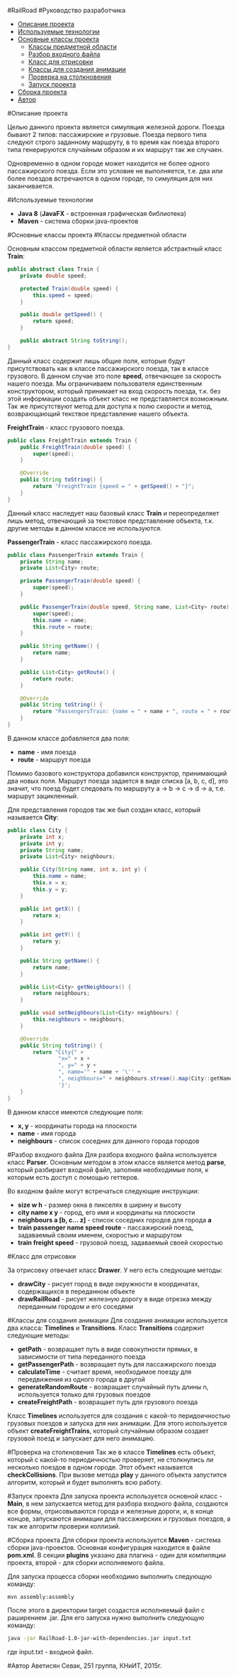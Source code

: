 #RailRoad
#Руководство разработчика

* [Описание проекта](#descriprion)
* [Используемые технологии](#technologies)
* [Основные классы проекта](#main_classes)
    * [Классы предметной области](#domain)
    * [Разбор входного файла](#parse)
    * [Класс для отрисовки](#draw)
    * [Классы для создания анимации](#animate)
    * [Проверка на столкновения](#collision)
    * [Запуск проекта](#run)
* [Сборка проекта](#build)
* [Автор](#author)
    
<a name="descriprion"></a>
#Описание проекта

Целью данного проекта является симуляция железной дороги. Поезда бывают 2 типов: пассажирские и грузовые.
Поезда первого типа следуют строго заданному маршруту, в то время как поезда второго типа генерируются случайным
образом и их маршрут так же случаен.

Одновременно в одном городе может находится не более одного пассажирского поезда. Если это условие не выполняется,
т.е. два или более поездов встречаются в одном городе, то симуляция для них заканчивается.

<a name="technologies"></a>
#Используемые технологии
* **Java 8** (**JavaFX** - встроенная графическая библиотека)
* **Maven** - система сборки java-проектов

<a name="main_classes"></a>
#Основные классы проекта
<a name="domain"></a>
#Классы предметной области

Основным классом предметной области является абстрактный класс **Train**:
```java
public abstract class Train {
    private double speed;

    protected Train(double speed) {
        this.speed = speed;
    }

    public double getSpeed() {
        return speed;
    }

    public abstract String toString();
}
```

Данный класс содержит лишь общие поля, которые будут присутствовать как в классе пассажирского поезда,
так в классе грузового. В данном случае это поле **speed**, отвечающее за скорость нашего поезда.
Мы ограничиваем пользователя единственным конструктором, который принимает на вход скорость поезда, т.к. без этой
информации создать объект класс не представляется возможным. Так же присутствуют метод для доступа к полю скорости
и метод, возврающающий текствое представление нашего объекта.

**FreightTrain** - класс грузового поезда.

```java
public class FreightTrain extends Train {
    public FreightTrain(double speed) {
        super(speed);
    }

    @Override
    public String toString() {
        return "FreightTrain {speed = " + getSpeed() + "}";
    }
}
```

Данный класс наследует наш базовый класс **Train** и переопределяет лишь метод, отвечающий за текстовое представление
объекта, т.к. другие методы в данном классе не используются.

**PassengerTrain** - класс пассажирского поезда.

```java
public class PassengerTrain extends Train {
    private String name;
    private List<City> route;

    private PassengerTrain(double speed) {
        super(speed);
    }

    public PassengerTrain(double speed, String name, List<City> route) {
        super(speed);
        this.name = name;
        this.route = route;
    }

    public String getName() {
        return name;
    }

    public List<City> getRoute() {
        return route;
    }

    @Override
    public String toString() {
        return "PassengersTrain: {name = " + name + ", route = " + route.stream().map(City::getName).collect(Collectors.toList())+ "}";
    }
}
```

В данном классе добавляется два поля:
* **name** - имя поезда
* **route** - маршрут поезда

Помимо базового конструктора добавился конструктор, принимающий два новых поля.
Маршрут поезда задается в виде списка [a, b, c, d], это значит, что поезд будет следовать по маршруту a -> b -> c -> d -> a, т.е. маршрут зацикленный.

Для представления городов так же был создан класс, который называется **City**:

```java
public class City {
    private int x;
    private int y;
    private String name;
    private List<City> neighbours;

    public City(String name, int x, int y) {
        this.name = name;
        this.x = x;
        this.y = y;
    }

    public int getX() {
        return x;
    }

    public int getY() {
        return y;
    }

    public String getName() {
        return name;
    }

    public List<City> getNeighbours() {
        return neighbours;
    }

    public void setNeighbours(List<City> neighbours) {
        this.neighbours = neighbours;
    }

    @Override
    public String toString() {
        return "City{" +
                "x=" + x +
                ", y=" + y +
                ", name='" + name + '\'' +
                ", neighbours=" + neighbours.stream().map(City::getName).collect(Collectors.toList()) +
                '}';
    }
}
```

В данном классе имеются следующие поля:
* **x, y** - координаты города на плоскости
* **name** - имя города
* **neighbours** - список соседних для данного города городов

<a name="parse"></a>
#Разбор входного файла
Для разбора входного файла используется класс **Parser**. Основным методом в этом классе является метод **parse**, который разбирает входной файл, заполняя необходимые поля, к которым есть доступ с помощью геттеров.

Во входном файле могут встречаться следующие инструкции:
* **size w h** - размер окна в пикселях в ширину и высоту
* **city name x y** - город, его имя и координаты на плоскости
* **neighbours a [b, c... z]** - список соседних городов для города **a**
* **train passenger name speed route** - пассажирский поезд, задаваемый своим именем, скоростью и маршрутом
* **train freight speed** - грузовой поезд, задаваемый своей скоростью

<a name="draw"></a>
#Класс для отрисовки

За отрисовку отвечает класс **Drawer**. У него есть следующие методы:
* **drawCity** - рисует город в виде окружности в координатах, содержащихся в переданном объекте
* **drawRailRoad** - рисует железную дорогу в виде отрезка между переданным городом и его соседями

<a name="animate"></a>
#Классы для создания анимации
Для создания анимации используется два класса: **Timelines** и **Transitions**.
Класс **Transitions** содержит следующие методы:
* **getPath** - возвращает путь в виде совокупности прямых, в зависимости от типа переданного поезда
* **getPassengerPath** - возвращает путь для пассажирского поезда
* **calculateTime** - считает время, необходимое поезду для передвижения из одного города в другой
* **generateRandomRoute** - возвращает случайный путь длины n, используется только для грузовых поездов
* **createFreightPath** - возвращает путь для грузового поезда

Класс **Timelines** используется для создания с какой-то перидоичностью грузовых поездов и запуска для них анимации. Для этого используется объект **createFreightTrains**, который случайным образом создает грузовой поезд и запускает для него анимацию.

<a name="collision"></a>
#Проверка на столкновения
Так же в классе **Timelines** есть объект, который с какой-то периодичностью проверяет, не столкнулись ли несколько поездов в одном городе. Этот объект называется **checkCollisions**. При вызове метода **play** у данного объекта запустится алгоритм, который и будет выполнять всю работу.

<a name="run"></a>
#Запуск проекта
Для запуска проекта используется основной класс - **Main**, в нем запускается метод для разбора входного файла, создаются все формы, отрисовываются города и железные дороги, и, в конце концов, запускаются анимации для пассажирских и грузовых поездов, а так же алгоритм проверки коллизий. 

<a name="build"></a>
#Сборка проекта
Для сборки проекта используется **Maven** - система сборки java-проектов. Основная конфигурация находится в файле **pom.xml**. В секции **plugins** указано два плагина - один для компиляции проекта, второй - для сборки исполняемого файла.

Для запуска процесса сборки необходимо выполнить следующую команду:
```bash
mvn assembly:assembly
```

После этого в директории target создастся исполняемый файл с раширением .jar. Для его запуска нужно выполнить следующую команду:

```bash
java -jar RailRoad-1.0-jar-with-dependencies.jar input.txt
```

где input.txt - входной файл.

<a name="author"></a>
#Автор
Аветисян Севак, 251 группа, КНиИТ, 2015г.
